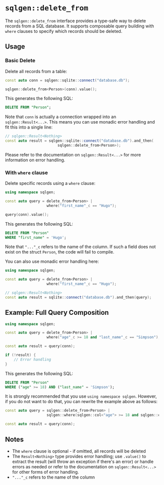 # `sqlgen::delete_from` 

The `sqlgen::delete_from` interface provides a type-safe way to delete records from a SQL database. It supports composable query building with `where` clauses to specify which records should be deleted.

## Usage

### Basic Delete

Delete all records from a table:

```cpp
const auto conn = sqlgen::sqlite::connect("database.db");

sqlgen::delete_from<Person>(conn).value();
```

This generates the following SQL:

```sql
DELETE FROM "Person";
```

Note that `conn` is actually a connection wrapped into an `sqlgen::Result<...>`.
This means you can use monadic error handling and fit this into a single line:

```cpp
// sqlgen::Result<Nothing>
const auto result = sqlgen::sqlite::connect("database.db").and_then(
                        sqlgen::delete_from<Person>);
```

Please refer to the documentation on `sqlgen::Result<...>` for more information on error handling.

### With `where` clause

Delete specific records using a `where` clause:

```cpp
using namespace sqlgen;

const auto query = delete_from<Person> |
                   where("first_name"_c == "Hugo");

query(conn).value();
```

This generates the following SQL:

```sql
DELETE FROM "Person"
WHERE "first_name" = 'Hugo';
```

Note that `"..."_c` refers to the name of the column. If such a field does not
exist on the struct `Person`, the code will fail to compile.

You can also use monadic error handling here:

```cpp
using namespace sqlgen;

const auto query = delete_from<Person> |
                   where("first_name"_c == "Hugo");

// sqlgen::Result<Nothing>
const auto result = sqlite::connect("database.db").and_then(query);
```

## Example: Full Query Composition

```cpp
using namespace sqlgen;

const auto query = delete_from<Person> |
                   where("age"_c >= 18 and "last_name"_c == "Simpson");

const auto result = query(conn);

if (!result) {
    // Error handling
}
```

This generates the following SQL:

```sql
DELETE FROM "Person"
WHERE ("age" >= 18) AND ("last_name" = 'Simpson');
```

It is strongly recommended that you use `using namespace sqlgen`. However,
if you do not want to do that, you can rewrite the example above as follows:

```cpp
const auto query = sqlgen::delete_from<Person> |
                   sqlgen::where(sqlgen::col<"age"> >= 18 and sqlgen::col<"last_name"> == "Simpson");

const auto result = query(conn);
```

## Notes

- The `where` clause is optional - if omitted, all records will be deleted
- The `Result<Nothing>` type provides error handling; use `.value()` to extract the result (will throw an exception if there's an error) or handle errors as needed or refer to the documentation on `sqlgen::Result<...>` for other forms of error handling.
- `"..."_c` refers to the name of the column

